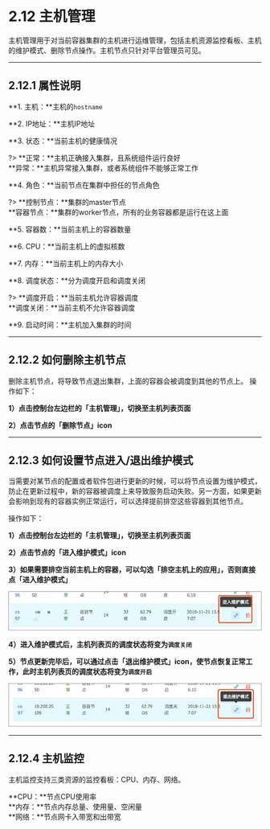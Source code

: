 # 2.12 主机管理
主机管理用于对当前容器集群的主机进行运维管理，包括主机资源监控看板、主机的维护模式、删除节点操作。主机节点只针对平台管理员可见。
***

## 2.12.1 属性说明
**1. 主机：**主机的`hostname`

**2. IP地址：**主机IP地址

**3. 状态：**当前主机的健康情况

?> **正常：**主机正确接入集群，且系统组件运行良好<br>
   **异常：**主机异常接入集群，或者系统组件不能够正常工作

**4. 角色：**当前节点在集群中担任的节点角色

?> **控制节点：**集群的master节点<br>
   **容器节点：**集群的worker节点，所有的业务容器都是运行在这上面

**5. 容器数：**当前主机上的容器数量

**6. CPU：**当前主机上的虚拟核数

**7. 内存：**当前主机上的内存大小

**8. 调度状态：**分为调度开启和调度关闭

?> **调度开启：**当前主机允许容器调度<br>
   **调度关闭：**当前主机不允许容器调度
   
**9. 启动时间：**主机加入集群的时间  
***

## 2.12.2 如何删除主机节点
删除主机节点，将导致节点退出集群，上面的容器会被调度到其他的节点上。
操作如下：<br>

**1）点击控制台左边栏的「主机管理」，切换至主机列表页面**

**2）点击节点的「删除节点」icon**
***

## 2.12.3 如何设置节点进入/退出维护模式
当需要对某节点的配置或者软件包进行更新的时候，可以将节点设置为维护模式，防止在更新过程中，新的容器被调度上来导致服务启动失败。另一方面，如果更新会影响到现有的容器实例正常运行，可以选择提前排空这些容器到其他节点。

操作如下：<br>

**1）点击控制台左边栏的「主机管理」，切换至主机列表页面**

**2）点击节点的「进入维护模式」icon**

**3）如果需要排空当前主机上的容器，可以勾选「排空主机上的应用」，否则直接点「进入维护模式」**

![](_figures/user-guide/nodes_ops_in.jpg)

**4）进入维护模式后，主机列表页的调度状态将变为`调度关闭`**

**5）节点更新完毕后，可以通过点击「退出维护模式」icon，使节点恢复正常工作，此时主机列表页的调度状态将变为`调度开启`**

![](_figures/user-guide/nodes_ops_out.png)
***

## 2.12.4 主机监控
主机监控支持三类资源的监控看板：CPU、内存、网络。<br>

  **CPU：**节点CPU使用率<br>
  **内存：**节点内存总量、使用量、空闲量<br>
  **网络：**节点网卡入带宽和出带宽